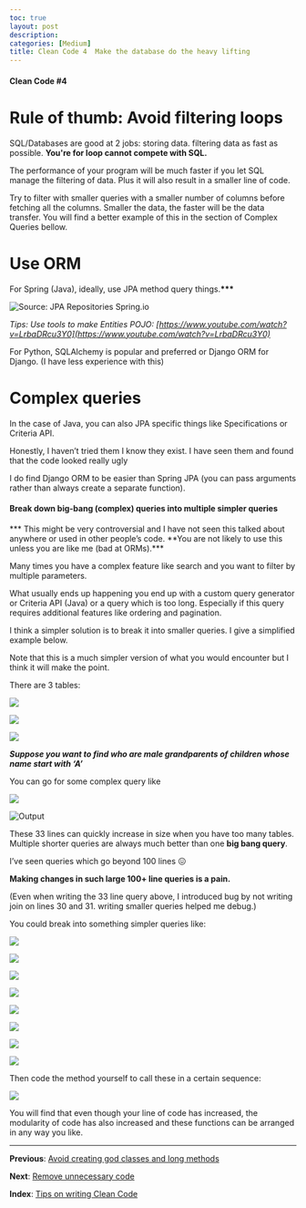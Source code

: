 ```yaml
---
toc: true
layout: post
description: 
categories: [Medium]
title: Clean Code 4  Make the database do the heavy lifting
---
```


#### Clean Code #4

# Rule of thumb: Avoid filtering loops

SQL/Databases are good at 2 jobs: storing data. filtering data as fast as possible. **You're for loop cannot compete with SQL.**

The performance of your program will be much faster if you let SQL manage the filtering of data. Plus it will also result in a smaller line of code.

Try to filter with smaller queries with a smaller number of columns before fetching all the columns. Smaller the data, the faster will be the data transfer. You will find a better example of this in the section of Complex Queries bellow.

# **Use ORM**

For Spring (Java), ideally, use JPA method query things.**\*\*\***

![Source: [JPA Repositories Spring.io](https://docs.spring.io/spring-data/jpa/docs/1.6.0.RELEASE/reference/html/jpa.repositories.html#jpa.query-methods)](https://cdn-images-1.medium.com/max/NaN/1*zFdnxfeVJjlSsMTf_w6ZFQ.png)

_Tips: Use tools to make Entities POJO: [https://www.youtube.com/watch?v=LrbaDRcu3Y0](https://www.youtube.com/watch?v=LrbaDRcu3Y0)_

For Python, SQLAlchemy is popular and preferred or Django ORM for Django. (I have less experience with this)

# Complex queries

In the case of Java, you can also JPA specific things like Specifications or Criteria API.

Honestly, I haven’t tried them I know they exist. I have seen them and found that the code looked really ugly

I do find Django ORM to be easier than Spring JPA (you can pass arguments rather than always create a separate function).

#### Break down big-bang (complex) queries into multiple simpler queries

**\* This might be very controversial and I have not seen this talked about anywhere or used in other people’s code. **You are not likely to use this unless you are like me (bad at ORMs).\*\*\*

Many times you have a complex feature like search and you want to filter by multiple parameters.

What usually ends up happening you end up with a custom query generator or Criteria API (Java) or a query which is too long. Especially if this query requires additional features like ordering and pagination.

I think a simpler solution is to break it into smaller queries. I give a simplified example below.

Note that this is a much simpler version of what you would encounter but I think it will make the point.

There are 3 tables:

![](https://cdn-images-1.medium.com/max/1764/1*NF1SHsFTe30LAcA1_E4Ihw.png)

![](https://cdn-images-1.medium.com/max/2584/1*431KNZ9UVgdajXUl3CNWdA.png)

![](https://cdn-images-1.medium.com/max/2580/1*T2bpZ2wOlAdAQaW6qyz8lw.png)

**_Suppose you want to find who are male grandparents of children whose name start with ‘A’_**

You can go for some complex query like

![](https://cdn-images-1.medium.com/max/3164/1*75X7btaFCu1WIsr7kn1K0Q.png)

![Output](https://cdn-images-1.medium.com/max/484/1*_77Yv8zDeWB0AGi0vJBSIg.png)

These 33 lines can quickly increase in size when you have too many tables. Multiple shorter queries are always much better than one **big bang query**.

I’ve seen queries which go beyond 100 lines 😖

**Making changes in such large 100+ line queries is a pain.**

(Even when writing the 33 line query above, I introduced bug by not writing join on lines 30 and 31. writing smaller queries helped me debug.)

You could break into something simpler queries like:

![](https://cdn-images-1.medium.com/max/2380/1*O516lxu-uDib3jIf6LOWlQ.png)

![](https://cdn-images-1.medium.com/max/156/1*0qxyXQX2fRscvlMnK44jqA.png)

![](https://cdn-images-1.medium.com/max/2368/1*n6Apvygj0rrR_dXnmbV_3A.png)

![](https://cdn-images-1.medium.com/max/292/1*DPliVI-J4CA7gwbEbjAykQ.png)

![](https://cdn-images-1.medium.com/max/2364/1*p22YYkOqyTYurOKvQMymUw.png)

![](https://cdn-images-1.medium.com/max/548/1*snRet2ZLeb2snOBUUyIV7Q.png)

![](https://cdn-images-1.medium.com/max/2372/1*95LaDFaSAUvCKlI4W0yAsQ.png)

![](https://cdn-images-1.medium.com/max/464/1*ccfP3npCRgsMweMrZUU6vQ.png)

Then code the method yourself to call these in a certain sequence:

![](https://cdn-images-1.medium.com/max/3372/1*NtGsnQZoQY6b6LSfmG9xuA.png)

You will find that even though your line of code has increased, the modularity of code has also increased and these functions can be arranged in any way you like.

---

**Previous**: [Avoid creating god classes and long methods](https://medium.com/p/f3d76b1b622a)

**Next**: [Remove unnecessary code](https://medium.com/p/c477707e5be1)

**Index**: [Tips on writing Clean Code](https://medium.com/p/30d717f32ae4)